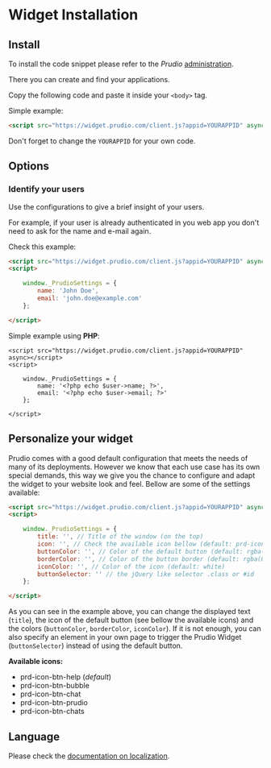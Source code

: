 # Widget Installation

## Install

To install the code snippet please refer to the *Prudio* [administration](https://app.prudio.com).

There you can create and find your applications.

Copy the following code and paste it inside your `<body>` tag.

Simple example:

```html
<script src="https://widget.prudio.com/client.js?appid=YOURAPPID" async></script>
```

Don't forget to change the `YOURAPPID` for your own code.

## Options

### Identify your users

Use the configurations to give a brief insight of your users.

For example, if your user is already authenticated in you web app you don't need
to ask for the name and e-mail again.

Check this example:

```html
<script src="https://widget.prudio.com/client.js?appid=YOURAPPID" async></script>
<script>

    window._PrudioSettings = {
        name: 'John Doe',
        email: 'john.doe@example.com'
    };

</script>
```

Simple example using **PHP**:

```
<script src="https://widget.prudio.com/client.js?appid=YOURAPPID" async></script>
<script>

    window._PrudioSettings = {
        name: '<?php echo $user->name; ?>',
        email: '<?php echo $user->email; ?>'
    };

</script>
```

## Personalize your widget

Prudio comes with a good default configuration that meets the needs of many of its deployments. However we know that each use case has its own special demands, this way we give you the chance to configure and adapt the widget to your website look and feel. Bellow are some of the settings available:

```html
<script src="https://widget.prudio.com/client.js?appid=YOURAPPID" async></script>
<script>

    window._PrudioSettings = {
        title: '', // Title of the window (on the top)
        icon: '', // Check the available icon bellow (default: prd-icon-btn-help)
        buttonColor: '', // Color of the default button (default: rgba(0, 114, 176, 0.9))
        borderColor: '', // Color of the button border (default: rgba(0, 114, 176, 1))
        iconColor: '', // Color of the icon (default: white)
        buttonSelector: '' // the jQuery like selector .class or #id
    };

</script>
```

As you can see in the example above, you can change the displayed text (`title`), the icon of the default button (see bellow the available icons) and the colors (`buttonColor`, `borderColor`, `iconColor`). If it is not enough, you can also specify an element in your own page to trigger the Prudio Widget (`buttonSelector`) instead of using the default button.

**Available icons:**

* prd-icon-btn-help (*default*)
* prd-icon-btn-bubble
* prd-icon-btn-chat
* prd-icon-btn-prudio
* prd-icon-btn-chats

## Language

Please check the [documentation on localization](/localization/).
